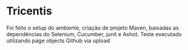 # Tricentis

Foi feito o setup do ambiente, criação de projeto Maven, baixadas as dependências do Selenium, Cucumber, junit e Ashot. 
Teste executado utilizando page objects 
Github via upload 
